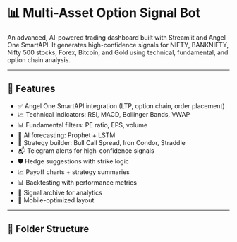 # 📊 Multi-Asset Option Signal Bot

An advanced, AI-powered trading dashboard built with Streamlit and Angel One SmartAPI. It generates high-confidence signals for NIFTY, BANKNIFTY, Nifty 500 stocks, Forex, Bitcoin, and Gold using technical, fundamental, and option chain analysis.

---

## 🚀 Features

- ✅ Angel One SmartAPI integration (LTP, option chain, order placement)
- 📈 Technical indicators: RSI, MACD, Bollinger Bands, VWAP
- 📊 Fundamental filters: PE ratio, EPS, volume
- 🧠 AI forecasting: Prophet + LSTM
- 🧪 Strategy builder: Bull Call Spread, Iron Condor, Straddle
- 📬 Telegram alerts for high-confidence signals
- 🛡️ Hedge suggestions with strike logic
- 📈 Payoff charts + strategy summaries
- 📊 Backtesting with performance metrics
- 📂 Signal archive for analytics
- 📱 Mobile-optimized layout

---

## 🧱 Folder Structure
